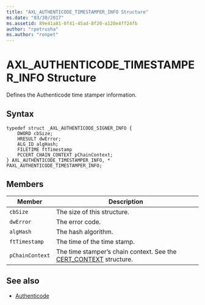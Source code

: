 ```yaml
---
title: "AXL_AUTHENTICODE_TIMESTAMPER_INFO Structure"
ms.date: "03/30/2017"
ms.assetid: 89e41a81-0f41-45ad-8f20-a120e4ff24fb
author: "rpetrusha"
ms.author: "ronpet"
---
```

# AXL_AUTHENTICODE_TIMESTAMPER_INFO Structure
Defines the Authenticode time stamper information.  
  
## Syntax  
  
```  
typedef struct _AXL_AUTHENTICODE_SIGNER_INFO {  
    DWORD cbSize;  
    HRESULT dwError;  
    ALG_ID algHash;  
    FILETIME ftTimestamp  
    PCCERT_CHAIN_CONTEXT pChainContext;  
} AXL_AUTHENTICODE_TIMESTAMPER_INFO, * PAXL_AUTHENTICODE_TIMESTAMPER_INFO;  
```  
  
## Members  
  
|Member|Description|  
|------------|-----------------|  
|`cbSize`|The size of this structure.|  
|`dwError`|The error code.|  
|`algHash`|The hash algorithm.|  
|`ftTimestamp`|The time of the time stamp.|  
|`pChainContext`|The time stamper’s chain context.  See the [CERT_CONTEXT](/windows/desktop/api/wincrypt/ns-wincrypt-_cert_context) structure.|  
  
## See also
- [Authenticode](../../../../docs/framework/unmanaged-api/authenticode/index.md)
